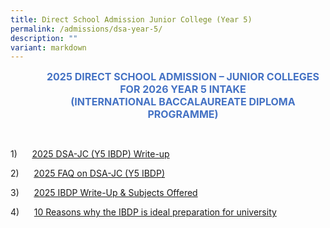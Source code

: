 ```yaml
---
title: Direct School Admission Junior College (Year 5)
permalink: /admissions/dsa-year-5/
description: ""
variant: markdown
---
```

<p align="center" style="margin-left: 36.0pt; text-align: center;" class="x_MsoNormal"><strong><span style="font-size: 12.0pt; color: #4472c4;">2025 DIRECT SCHOOL ADMISSION – JUNIOR COLLEGES</span></strong><br>
<strong><span style="font-size: 12.0pt; color: #4472c4;">FOR 2026 YEAR 5 INTAKE</span></strong><br>
<strong><span style="font-size: 12.0pt; color: #4472c4;">(INTERNATIONAL BACCALAUREATE DIPLOMA PROGRAMME)</span></strong></p>

<p>
<br>
</p>

1)&nbsp;&nbsp;&nbsp;&nbsp;&nbsp; [2025 DSA-JC (Y5 IBDP) Write-up](/files/2025_DSA_JC__Y5__Write_up.pdf)

2)&nbsp;&nbsp;&nbsp;&nbsp;&nbsp; [2025 FAQ on DSA-JC (Y5 IBDP)](files/2025_FAQ_on_DSA_JC__Y5_.pdf)

3)&nbsp;&nbsp;&nbsp;&nbsp;&nbsp; [2025 IBDP Write-Up &amp; Subjects Offered](/files/2025_IBDP_Write_up_and_Subj_Offered.pdf)

4)&nbsp;&nbsp;&nbsp;&nbsp;&nbsp; [10 Reasons why the IBDP is ideal preparation for university](/files/10_reasons_why_IBDP_is_ideal_preparation_for_university.pdf)
